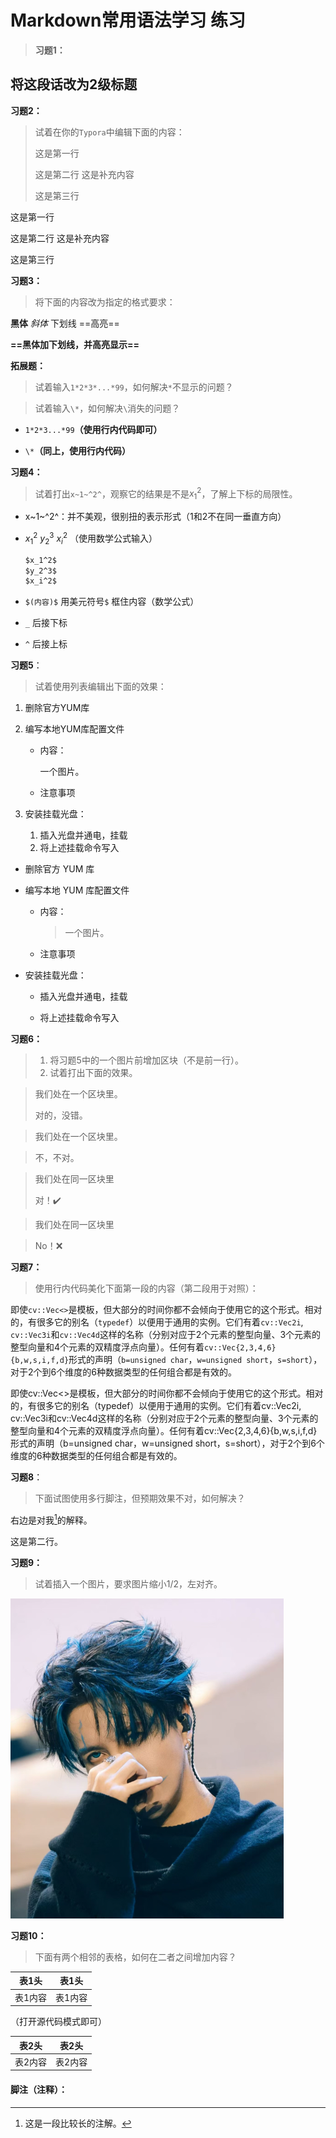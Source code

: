 # Markdown常用语法学习 练习



> **习题1：**

## 将这段话改为2级标题



**习题2：**

> 试着在你的`Typora`中编辑下面的内容：
>
> 这是第一行
>
> 这是第二行 这是补充内容
>
> 这是第三行

这是第一行

这是第二行 这是补充内容

这是第三行



**习题3：**

> 将下面的内容改为指定的格式要求：

**黑体** *斜体* 下划线 ==高亮==

**==黑体加下划线，并高亮显示==**

**拓展题：**

> 试着输入`1*2*3*...*99`，如何解决`*`不显示的问题？

> 试着输入`\*`，如何解决`\`消失的问题？

- `1*2*3...*99`**（使用行内代码即可）**

-  `\*`**（同上，使用行内代码）**



**习题4：**

> 试着打出`x~1~^2^`，观察它的结果是不是$x_1^2$，了解上下标的局限性。

- x~1~^2^：并不美观，很别扭的表示形式（1和2不在同一垂直方向）

- $x_1^2$ $y_2^3$ $x_i^2$ （使用数学公式输入）

  ```markdown
  $x_1^2$ 
  $y_2^3$ 
  $x_i^2$ 
  ```

* `$(内容)$` 用美元符号`$` 框住内容（数学公式）
* `_` 后接下标
  
* `^` 后接上标



**习题5**：

> 试着使用列表编辑出下面的效果：

1. 删除官方YUM库

2. 编写本地YUM库配置文件

   - 内容：

     一个图片。

   - 注意事项

3. 安装挂载光盘：

   1. 插入光盘并通电，挂载
   2. 将上述挂载命令写入



- 删除官方 YUM 库

- 编写本地 YUM 库配置文件

  - 内容：

    > 一个图片。

  - 注意事项

- 安装挂载光盘：

  * 插入光盘并通电，挂载

  * 将上述挂载命令写入




**习题6：**

> 1. 将习题5中的一个图片前增加区块（不是前一行）。
> 2. 试着打出下面的效果。

> 我们处在一个区块里。
>
> 对的，没错。

> 我们处在一个区块里。

> 不，不对。



> 我们处在同一区块里
>
> 对！✔️

> 我们处在同一区块里

> No！❌



**习题7：**

> 使用行内代码美化下面第一段的内容（第二段用于对照）：

即使`cv::Vec<>`是模板，但大部分的时间你都不会倾向于使用它的这个形式。相对的，有很多它的别名（`typedef`）以便用于通用的实例。它们有着`cv::Vec2i`,` cv::Vec3i`和`cv::Vec4d`这样的名称（分别对应于2个元素的整型向量、3个元素的整型向量和4个元素的双精度浮点向量）。任何有着`cv::Vec{2,3,4,6}{b,w,s,i,f,d}`形式的声明（`b=unsigned char`，`w=unsigned short`，`s=short`），对于2个到6个维度的6种数据类型的任何组合都是有效的。

即使cv::Vec<>是模板，但大部分的时间你都不会倾向于使用它的这个形式。相对的，有很多它的别名（typedef）以便用于通用的实例。它们有着cv::Vec2i, cv::Vec3i和cv::Vec4d这样的名称（分别对应于2个元素的整型向量、3个元素的整型向量和4个元素的双精度浮点向量）。任何有着cv::Vec{2,3,4,6}{b,w,s,i,f,d}形式的声明（b=unsigned char，w=unsigned short，s=short），对于2个到6个维度的6种数据类型的任何组合都是有效的。

**习题8**：

> 下面试图使用多行脚注，但预期效果不对，如何解决？

右边是对我[^1]的解释。

这是第二行。

**习题9：**

> 试着插入一个图片，要求图片缩小1/2，左对齐。

<img src="./image/image-20250320202359630-1742473445421-4.png" alt="image-20250320202359630" style="zoom:50%;" />

**习题10：**

> 下面有两个相邻的表格，如何在二者之间增加内容？

| 表1头   | 表1头   |
| ------- | ------- |
| 表1内容 | 表1内容 |

（打开源代码模式即可）

| 表2头   | 表2头   |
| ------- | ------- |
| 表2内容 | 表2内容 |



#### 脚注（注释）：

[^1]:这是一段比较长的注解。

